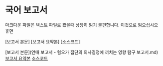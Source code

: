 # 국어 보고서
마크다운 파일은 텍스트 파일로 봤을때 상당히 읽기 불편합니다. 이것으로 읽으십시오 휴먼

[보고서 본문]
[보고서 요약본]
[소스코드]

[보고서 본문](언매 보고서 - 혐오가 집단의 의사결정에 끼치는 영향 탐구 보고서.md)
[보고서 요약본](요약본.md)
[소스코드](model.py)
